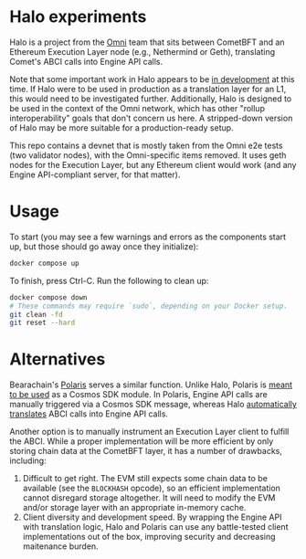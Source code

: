# Halo experiments

Halo is a project from the [Omni](https://omni.network/) team that sits between CometBFT and an Ethereum Execution Layer node (e.g., Nethermind or Geth), translating Comet's ABCI calls into Engine API calls.

Note that some important work in Halo appears to be [in development](https://github.com/omni-network/omni/blob/fdaae16f6d28691edc984df7adbcb21c29e74aa5/halo/attest/keeper/keeper.go#L586) at this time. If Halo were to be used in production as a translation layer for an L1, this would need to be investigated further. Additionally, Halo is designed to be used in the context of the Omni network, which has other "rollup interoperability" goals that don't concern us here. A stripped-down version of Halo may be more suitable for a production-ready setup.

This repo contains a devnet that is mostly taken from the Omni e2e tests (two validator nodes), with the Omni-specific items removed. It uses geth nodes for the Execution Layer, but any Ethereum client would work (and any Engine API-compliant server, for that matter).

# Usage

To start (you may see a few warnings and errors as the components start up, but those should go away once they initialize):

```bash
docker compose up
```

To finish, press Ctrl-C. Run the following to clean up:

```bash
docker compose down
# These commands may require `sudo`, depending on your Docker setup.
git clean -fd
git reset --hard
```

# Alternatives

Bearachain's [Polaris](https://github.com/berachain/polaris/tree/main) serves a similar function. Unlike Halo, Polaris is [meant to be used](https://github.com/berachain/polaris/tree/main/cosmos/x/evm) as a Cosmos SDK module. In Polaris, Engine API calls are manually triggered via a Cosmos SDK message, whereas Halo [automatically translates](https://github.com/omni-network/omni/blob/fdaae16f6d28691edc984df7adbcb21c29e74aa5/halo/app/app.go#L110-L122) ABCI calls into Engine API calls.

Another option is to manually instrument an Execution Layer client to fulfill the ABCI. While a proper implementation will be more efficient by only storing chain data at the CometBFT layer, it has a number of drawbacks, including:

1. Difficult to get right. The EVM still expects some chain data to be available (see the `BLOCKHASH` opcode), so an efficient implementation cannot disregard storage altogether. It will need to modify the EVM and/or storage layer with an appropriate in-memory cache.
1. Client diversity and development speed. By wrapping the Engine API with translation logic, Halo and Polaris can use any battle-tested client implementations out of the box, improving security and decreasing maitenance burden.
